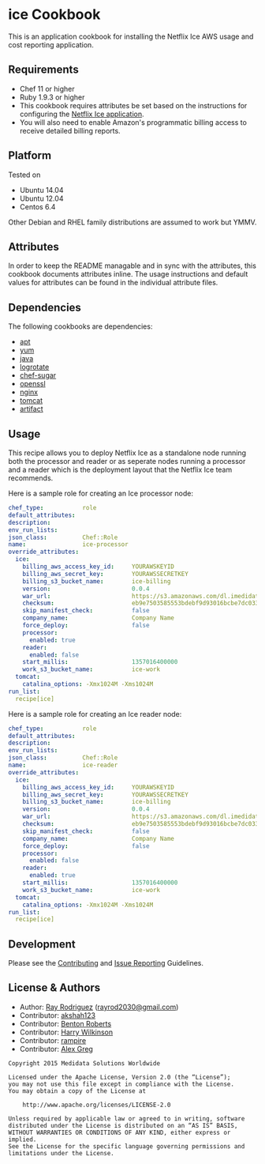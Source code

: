 ice Cookbook
============

This is an application cookbook for installing the Netflix Ice AWS usage and
cost reporting application.

Requirements
------------
- Chef 11 or higher
- Ruby 1.9.3 or higher
- This cookbook requires attributes be set based on the instructions for
configuring the [Netflix Ice application](https://github.com/Netflix/ice).
- You will also need to enable Amazon's programmatic billing access to
receive detailed billing reports.

Platform
--------
Tested on

* Ubuntu 14.04
* Ubuntu 12.04
* Centos 6.4

Other Debian and RHEL family distributions are assumed to work but YMMV.

Attributes
----------
In order to keep the README managable and in sync with the attributes, this
cookbook documents attributes inline. The usage instructions and default
values for attributes can be found in the individual attribute files.

Dependencies
------------

The following cookbooks are dependencies:

* [apt][]
* [yum][]
* [java][]
* [logrotate][]
* [chef-sugar][]
* [openssl][]
* [nginx][]
* [tomcat][]
* [artifact][]

## Usage

This recipe allows you to deploy Netflix Ice as a standalone node running both the
processor and reader or as seperate nodes running a processor and a reader which is the
deployment layout that the Netflix Ice team recommends.

Here is a sample role for creating an Ice processor node:
```YAML
chef_type:           role
default_attributes:
description:
env_run_lists:
json_class:          Chef::Role
name:                ice-processor
override_attributes:
  ice:
    billing_aws_access_key_id:     YOURAWSKEYID
    billing_aws_secret_key:        YOURAWSSECRETKEY
    billing_s3_bucket_name:        ice-billing
    version:                       0.0.4
    war_url:                       https://s3.amazonaws.com/dl.imedidata.net/ice
    checksum:                      eb9e7503585553bdebf9d93016bcbe7dc033c21e2b1b2f0df0978ca2968df047
    skip_manifest_check:           false
    company_name:                  Company Name
    force_deploy:                  false
    processor:
      enabled: true
    reader:
      enabled: false
    start_millis:                  1357016400000
    work_s3_bucket_name:           ice-work
  tomcat:
    catalina_options: -Xmx1024M -Xms1024M
run_list:
  recipe[ice]
```

Here is a sample role for creating an Ice reader node:
```YAML
chef_type:           role
default_attributes:
description:
env_run_lists:
json_class:          Chef::Role
name:                ice-reader
override_attributes:
  ice:
    billing_aws_access_key_id:     YOURAWSKEYID
    billing_aws_secret_key:        YOURAWSSECRETKEY
    billing_s3_bucket_name:        ice-billing
    version:                       0.0.4
    war_url:                       https://s3.amazonaws.com/dl.imedidata.net/ice
    checksum:                      eb9e7503585553bdebf9d93016bcbe7dc033c21e2b1b2f0df0978ca2968df047
    skip_manifest_check:           false
    company_name:                  Company Name
    force_deploy:                  false
    processor:
      enabled: false
    reader:
      enabled: true
    start_millis:                  1357016400000
    work_s3_bucket_name:           ice-work
  tomcat:
    catalina_options: -Xmx1024M -Xms1024M
run_list:
  recipe[ice]
```

Development
-----------
Please see the [Contributing](CONTRIBUTING.md) and [Issue Reporting](ISSUES.md) Guidelines.

License & Authors
-----------------
- Author: [Ray Rodriguez](https://github.com/rayrod2030) (rayrod2030@gmail.com)
- Contributor: [akshah123](https://github.com/akshah123)
- Contributor: [Benton Roberts](https://github.com/benton)
- Contributor: [Harry Wilkinson](https://github.com/harryw)
- Contributor: [rampire](https://github.com/rampire)
- Contributor: [Alex Greg](https://github.com/agreg)

```text
Copyright 2015 Medidata Solutions Worldwide

Licensed under the Apache License, Version 2.0 (the “License”);
you may not use this file except in compliance with the License.
You may obtain a copy of the License at

    http://www.apache.org/licenses/LICENSE-2.0

Unless required by applicable law or agreed to in writing, software
distributed under the License is distributed on an “AS IS” BASIS,
WITHOUT WARRANTIES OR CONDITIONS OF ANY KIND, either express or implied.
See the License for the specific language governing permissions and
limitations under the License.
```

[apt]: https://github.com/opscode-cookbooks/apt
[yum]: https://github.com/chef-cookbooks/yum
[java]: https://github.com/agileorbit-cookbooks/java
[logrotate]: https://github.com/stevendanna/logrotate
[chef-sugar]: https://github.com/sethvargo/chef-sugar
[openssl]: https://github.com/opscode-cookbooks/openssl
[nginx]: https://github.com/miketheman/nginx
[tomcat]: https://github.com/opscode-cookbooks/tomcat
[artifact]: https://github.com/RiotGamesCookbooks/artifact-cookbook
